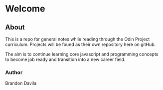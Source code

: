 # Welcome

## About

This is a repo for general notes while reading through the Odin Project curriculum. Projects will be found as their own repository here on gitHub.

The aim is to continue learning core javascript and programming concepts to become job ready and transition into a new career field.

### Author

Brandon Davila
